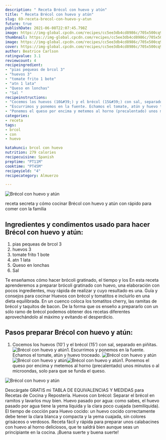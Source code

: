 ```yaml
---
description: " Receta Brécol con huevo y atún"
title: " Receta Brécol con huevo y atún"
slug: 69-receta-brecol-con-huevo-y-atun
future: true
publishDate: 2021-06-08T22:07:45.798Z
image: https://img-global.cpcdn.com/recipes/cc5ee3db4cd8986c/705x500cq90/brecol-con-huevo-y-atun-foto-principal.jpg
thumbnail: https://img-global.cpcdn.com/recipes/cc5ee3db4cd8986c/705x500cq90/brecol-con-huevo-y-atun-foto-principal.jpg
image: https://img-global.cpcdn.com/recipes/cc5ee3db4cd8986c/705x500cq90/brecol-con-huevo-y-atun-foto-principal.jpg
cover: https://img-global.cpcdn.com/recipes/cc5ee3db4cd8986c/705x500cq90/brecol-con-huevo-y-atun-foto-principal.jpg
author: Beatrice Carlson
ratingvalue: 3.1
reviewcount: 4
recipeingredient:
- "pias pequeas de brcol 3"
- "huevos 3"
- "tomate frito 1 bote"
- "atn 1 lata"
- "Queso en lonchas"
- "Sal "
recipeinstructions:
- "Cocemos los huevos (10&#39;) y el brécol (15&#39;) con sal, separado en piñitas."
- "Escurrimos y ponemos en la fuente. Echamos el tomate, atún y huevo troceado."
- "Ponemos el queso por encima y metemos al horno (precalentado) unos minutos o al microondas, solo para que se funda el queso."
categories:
- receta
tags:
- brcol
- con
- huevo

katakunci: brcol con huevo 
nutrition: 279 calories
recipecuisine: Spanish
preptime: "PT11M"
cooktime: "PT45M"
recipeyield: "4"
recipecategory: Almuerzo

---
```



![Brécol con huevo y atún](https://img-global.cpcdn.com/recipes/cc5ee3db4cd8986c/705x500cq90/brecol-con-huevo-y-atun-foto-principal.jpg)

receta secreta y cómo cocinar Brécol con huevo y atún con rápido para comer con la familia

<!--inarticleads1-->

## Ingredientes y condimentos usado para hacer Brécol con huevo y atún:

1. pias pequeas de brcol 3
1. huevos 3
1. tomate frito 1 bote
1. atn 1 lata
1. Queso en lonchas
1. Sal 

Te enseñamos cómo hacer brócoli gratinado, el tiempo y los En esta receta aprenderemos a preparar brócoli gratinado con huevo, una elaboración con pocos ingredientes, muy rápida de realizar y cuyo resultado es una. Guía y consejos para cocinar Huevos con brécol y tomatitos e incluirlo en una dieta equilibrada. En un cuenco coloca los tomatitos cherry, las ramitas de brécol y taquitos de bacon. De la forma que os enseño a prepararlo con un sólo ramo de brécol podemos obtener dos recetas diferentes aprovechándolo al máximo y evitando el desperdicio. 

<!--inarticleads2-->

## Pasos preparar Brécol con huevo y atún:

1. Cocemos los huevos (10&#39;) y el brécol (15&#39;) con sal, separado en piñitas.
<img src="https://img-global.cpcdn.com/steps/130546f11d69493f/160x128cq70/foto-del-paso-1-de-la-receta-brecol-con-huevo-y-atun.jpg" alt="Brécol con huevo y atún">1. Escurrimos y ponemos en la fuente. Echamos el tomate, atún y huevo troceado.
<img src="https://img-global.cpcdn.com/steps/619956b1a983c1e7/160x128cq70/foto-del-paso-2-de-la-receta-brecol-con-huevo-y-atun.jpg" alt="Brécol con huevo y atún"><img src="https://img-global.cpcdn.com/steps/9250b1a7adda3361/160x128cq70/foto-del-paso-2-de-la-receta-brecol-con-huevo-y-atun.jpg" alt="Brécol con huevo y atún"><img src="https://img-global.cpcdn.com/steps/75e726f0ae4b335a/160x128cq70/foto-del-paso-2-de-la-receta-brecol-con-huevo-y-atun.jpg" alt="Brécol con huevo y atún">1. Ponemos el queso por encima y metemos al horno (precalentado) unos minutos o al microondas, solo para que se funda el queso.
<img src="https://img-global.cpcdn.com/steps/d3b29eda30e1a079/160x128cq70/foto-del-paso-3-de-la-receta-brecol-con-huevo-y-atun.jpg" alt="Brécol con huevo y atún">

Descárgate GRATIS mi TABLA DE EQUIVALENCIAS Y MEDIDAS para Recetas de Cocina y Repostería. Huevos con brécol: Separar el brécol en ramitos y lavarlos muy bien. Huevo pasado por agua: como sabes, el huevo pasado por agua tiene la yema líquida y la clara poco cuajada (semilíquida). El tiempo de cocción para Huevo cocido: un huevo cocido correctamente debe tener la clara blanca y compacta y la yema cuajada, sin colores grisáceos o verdosos. Receta fácil y rápida para preparar unos calabacines con huevo al horno deliciosos, que te saldrá bien aunque seas un principiante en la cocina. 
¡Buena suerte y buena suerte!


